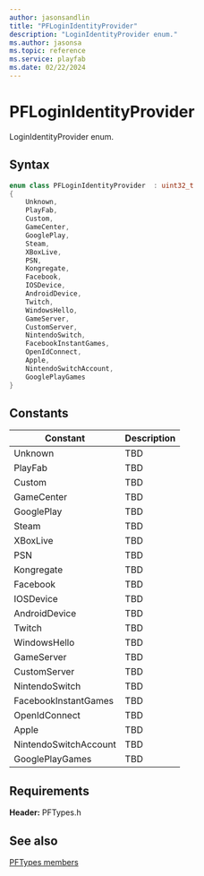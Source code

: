 ```yaml
---
author: jasonsandlin
title: "PFLoginIdentityProvider"
description: "LoginIdentityProvider enum."
ms.author: jasonsa
ms.topic: reference
ms.service: playfab
ms.date: 02/22/2024
---
```


# PFLoginIdentityProvider  

LoginIdentityProvider enum.    

## Syntax  
  
```cpp
enum class PFLoginIdentityProvider  : uint32_t  
{  
    Unknown,  
    PlayFab,  
    Custom,  
    GameCenter,  
    GooglePlay,  
    Steam,  
    XBoxLive,  
    PSN,  
    Kongregate,  
    Facebook,  
    IOSDevice,  
    AndroidDevice,  
    Twitch,  
    WindowsHello,  
    GameServer,  
    CustomServer,  
    NintendoSwitch,  
    FacebookInstantGames,  
    OpenIdConnect,  
    Apple,  
    NintendoSwitchAccount,  
    GooglePlayGames  
}  
```  
  
## Constants  
  
| Constant | Description |
| --- | --- |
| Unknown | TBD   |  
| PlayFab | TBD   |  
| Custom | TBD   |  
| GameCenter | TBD   |  
| GooglePlay | TBD   |  
| Steam | TBD   |  
| XBoxLive | TBD   |  
| PSN | TBD   |  
| Kongregate | TBD   |  
| Facebook | TBD   |  
| IOSDevice | TBD   |  
| AndroidDevice | TBD   |  
| Twitch | TBD   |  
| WindowsHello | TBD   |  
| GameServer | TBD   |  
| CustomServer | TBD   |  
| NintendoSwitch | TBD   |  
| FacebookInstantGames | TBD   |  
| OpenIdConnect | TBD   |  
| Apple | TBD   |  
| NintendoSwitchAccount | TBD   |  
| GooglePlayGames | TBD   |  
  
  
## Requirements  
  
**Header:** PFTypes.h
  
## See also  
[PFTypes members](../pftypes_members.md)  

  
  
